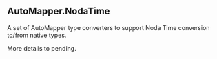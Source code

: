 AutoMapper.NodaTime
-------------------

A set of AutoMapper type converters to support Noda Time conversion to/from native types.

More details to pending.

